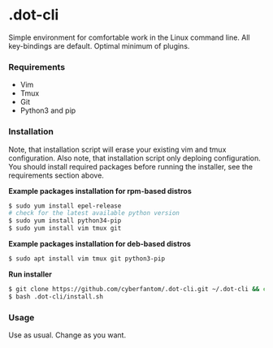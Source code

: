 # .dot-cli
 Simple environment for comfortable work in the Linux command line. All key-bindings are default. Optimal minimum of plugins.

### Requirements
- Vim
- Tmux
- Git
- Python3 and pip

### Installation
Note, that installation script will erase your existing vim and tmux configuration.
Also note, that installation script only deploing configuration. You should install required packages before running the installer, see the requirements section above.

**Example packages installation for rpm-based distros**
```bash
$ sudo yum install epel-release
# check for the latest available python version
$ sudo yum install python34-pip
$ sudo yum install vim tmux git
```

**Example packages installation for deb-based distros**
```bash
$ sudo apt install vim tmux git python3-pip
```

**Run installer**
```bash
$ git clone https://github.com/cyberfantom/.dot-cli.git ~/.dot-cli && cd ~/
$ bash .dot-cli/install.sh
```

### Usage
Use as usual. Change as you want.
